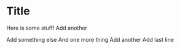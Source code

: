 # Title

Here is some stuff!
Add another

Add something else
And one more thing
Add another
Add last line
